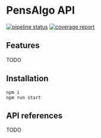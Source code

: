 # PensAlgo API

[![pipeline status](https://code.rousselet.info/etna/tic-gpea/pensalgo/api/badges/master/pipeline.svg)](https://code.rousselet.info/etna/tic-gpea/pensalgo/api/commits/master)
[![coverage report](https://code.rousselet.info/etna/tic-gpea/pensalgo/api/badges/master/coverage.svg)](https://code.rousselet.info/etna/tic-gpea/pensalgo/api/commits/master)

## Features

TODO

## Installation

    npm i
    npm run start

## API references

TODO